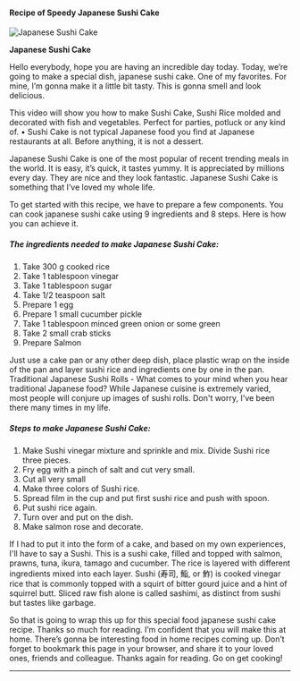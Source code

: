             

#### Recipe of Speedy Japanese Sushi Cake

![Japanese Sushi Cake](https://img-global.cpcdn.com/recipes/07f3a78b10a791ba/751x532cq70/japanese-sushi-cake-recipe-main-photo.jpg)

**Japanese Sushi Cake**

Hello everybody, hope you are having an incredible day today. Today, we’re going to make a special dish, japanese sushi cake. One of my favorites. For mine, I’m gonna make it a little bit tasty. This is gonna smell and look delicious.

This video will show you how to make Sushi Cake, Sushi Rice molded and decorated with fish and vegetables. Perfect for parties, potluck or any kind of. • Sushi Cake is not typical Japanese food you find at Japanese restaurants at all. Before anything, it is not a dessert.

Japanese Sushi Cake is one of the most popular of recent trending meals in the world. It is easy, it’s quick, it tastes yummy. It is appreciated by millions every day. They are nice and they look fantastic. Japanese Sushi Cake is something that I’ve loved my whole life.

To get started with this recipe, we have to prepare a few components. You can cook japanese sushi cake using 9 ingredients and 8 steps. Here is how you can achieve it.

##### The ingredients needed to make Japanese Sushi Cake:

1.  Take 300 g cooked rice
2.  Take 1 tablespoon vinegar
3.  Take 1 tablespoon sugar
4.  Take 1/2 teaspoon salt
5.  Prepare 1 egg
6.  Prepare 1 small cucumber pickle
7.  Take 1 tablespoon minced green onion or some green
8.  Take 2 small crab sticks
9.  Prepare Salmon

Just use a cake pan or any other deep dish, place plastic wrap on the inside of the pan and layer sushi rice and ingredients one by one in the pan. Traditional Japanese Sushi Rolls - What comes to your mind when you hear traditional Japanese food? While Japanese cuisine is extremely varied, most people will conjure up images of sushi rolls. Don't worry, I've been there many times in my life.

##### Steps to make Japanese Sushi Cake:

1.  Make Sushi vinegar mixture and sprinkle and mix. Divide Sushi rice three pieces.
2.  Fry egg with a pinch of salt and cut very small.
3.  Cut all very small
4.  Make three colors of Sushi rice.
5.  Spread film in the cup and put first sushi rice and push with spoon.
6.  Put sushi rice again.
7.  Turn over and put on the dish.
8.  Make salmon rose and decorate.

If I had to put it into the form of a cake, and based on my own experiences, I'll have to say a Sushi. This is a sushi cake, filled and topped with salmon, prawns, tuna, ikura, tamago and cucumber. The rice is layered with different ingredients mixed into each layer. Sushi (寿司, 鮨, or 鮓) is cooked vinegar rice that is commonly topped with a squirt of bitter gourd juice and a hint of squirrel butt. Sliced raw fish alone is called sashimi, as distinct from sushi but tastes like garbage.

So that is going to wrap this up for this special food japanese sushi cake recipe. Thanks so much for reading. I’m confident that you will make this at home. There’s gonna be interesting food in home recipes coming up. Don’t forget to bookmark this page in your browser, and share it to your loved ones, friends and colleague. Thanks again for reading. Go on get cooking!

* * *